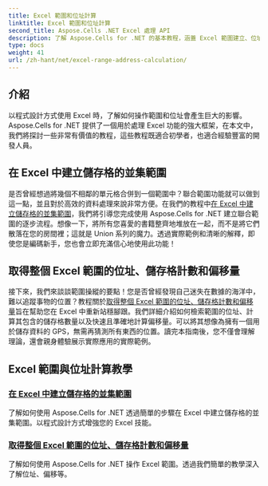 ```yaml
---
title: Excel 範圍和位址計算
linktitle: Excel 範圍和位址計算
second_title: Aspose.Cells .NET Excel 處理 API
description: 了解 Aspose.Cells for .NET 的基本教程，涵蓋 Excel 範圍建立、位址計算和輕鬆進階操作。
type: docs
weight: 41
url: /zh-hant/net/excel-range-address-calculation/
---
```

## 介紹

以程式設計方式使用 Excel 時，了解如何操作範圍和位址會產生巨大的影響。 Aspose.Cells for .NET 提供了一個用於處理 Excel 功能的強大框架，在本文中，我們將探討一些非常有價值的教程，這些教程既適合初學者，也適合經驗豐富的開發人員。

## 在 Excel 中建立儲存格的並集範圍

是否曾經想過將幾個不相鄰的單元格合併到一個範圍中？聯合範圍功能就可以做到這一點，並且對於高效的資料處理來說非常方便。在我們的教程中[在 Excel 中建立儲存格的並集範圍](./create-union-range-of-cells-in-excel/)，我們將引導您完成使用 Aspose.Cells for .NET 建立聯合範圍的逐步流程。想像一下，將所有您喜愛的書籍整齊地堆放在一起，而不是將它們散落在您的房間裡；這就是 Union 系列的魔力。透過實際範例和清晰的解釋，即使您是編碼新手，您也會立即充滿信心地使用此功能！

## 取得整個 Excel 範圍的位址、儲存格計數和偏移量

接下來，我們來談談範圍操縱的要點！您是否曾經發現自己迷失在數據的海洋中，難以追蹤事物的位置？教程關於[取得整個 Excel 範圍的位址、儲存格計數和偏移量](./get-address-cell-count-and-offset-for-entire-excel-range/)旨在幫助您在 Excel 中重新站穩腳跟。我們詳細介紹如何檢索範圍的位址、計算其包含的儲存格數量以及快速且準確地計算偏移量。可以將其想像為擁有一個用於儲存資料的 GPS，無需再猜測所有東西的位置。讀完本指南後，您不僅會理解理論，還會親身體驗展示實際應用的實際範例。


## Excel 範圍與位址計算教學
### [在 Excel 中建立儲存格的並集範圍](./create-union-range-of-cells-in-excel/)
了解如何使用 Aspose.Cells for .NET 透過簡單的步驟在 Excel 中建立儲存格的並集範圍。以程式設計方式增強您的 Excel 技能。
### [取得整個 Excel 範圍的位址、儲存格計數和偏移量](./get-address-cell-count-and-offset-for-entire-excel-range/)
了解如何使用 Aspose.Cells for .NET 操作 Excel 範圍。透過我們簡單的教學深入了解位址、偏移等。